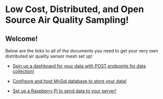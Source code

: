 # Low Cost, Distributed, and Open Source Air Quality Sampling!

## Welcome!
Below are the links to all of the documents you need to get your very own distributed air quality sensor mesh set up!

- [Spin up a dashboard for your data with POST endpoints for data collection!](docs/server.md)

- [Configure and host MySql database to store your data!](docs/db.md)

- [Set up a Raspberry Pi to send data to your server!](docs/sensor.md)
